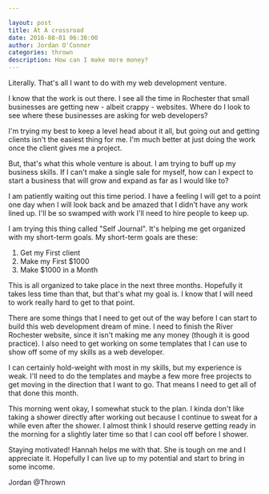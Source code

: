 ```yaml
---

layout: post  
title: At A crossroad
date: 2016-08-01 06:30:00  
author: Jordan O'Connor  
categories: thrown
description: How can I make more money?
---
```


Literally. That's all I want to do with my web development venture.

I know that the work is out there. I see all the time in Rochester that small
businesses are getting new - albeit crappy - websites. Where do I look to see
where these businesses are asking for web developers?

I'm trying my best to keep a level head about it all, but going out and getting
clients isn't the easiest thing for me. I'm much better at just doing the work
once the client gives me a project.

But, that's what this whole venture is about. I am trying to buff up my business
skills. If I can't make a single sale for myself, how can I expect to start a
business that will grow and expand as far as I would like to?

I am patiently waiting out this time period. I have a feeling I will get to a
point one day when I will look back and be amazed that I didn't have any work
lined up. I'll be so swamped with work I'll need to hire people to keep up.

I am trying this thing called "Self Journal". It's helping me get organized with
my short-term goals. My short-term goals are these:

1. Get my First client
2. Make my First $1000
3. Make $1000 in a Month

This is all organized to take place in the next three months. Hopefully it takes
less time than that, but that's what my goal is. I know that I will need to work
really hard to get to that point.

There are some things that I need to get out of the way before I can start to
build this web development dream of mine. I need to finish the River Rochester
website, since it isn't making me any money (though it is good practice). I also
need to get working on some templates that I can use to show off some of my
skills as a web developer.

I can certainly hold-weight with most in my skills, but my experience is weak.
I'll need to do the templates and maybe a few more free projects to get moving
in the direction that I want to go. That means I need to get all of that done
this month.

This morning went okay, I somewhat stuck to the plan. I kinda don't like taking
a shower directly after working out because I continue to sweat for a while even
after the shower. I almost think I should reserve getting ready in the morning
for a slightly later time so that I can cool off before I shower.

Staying motivated! Hannah helps me with that. She is tough on me and I
appreciate it. Hopefully I can live up to my potential and start to bring in
some income. 

Jordan @Thrown
